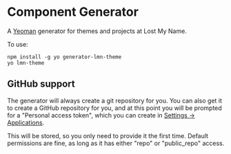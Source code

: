 # Component Generator

A [Yeoman](http://yeoman.io/) generator for themes and projects at Lost My Name.

To use:

```
npm install -g yo generator-lmn-theme
yo lmn-theme
```

## GitHub support

The generator will always create a git repository for you. You can also get it
to create a GitHub repository for you, and at this point you will be prompted
for a "Personal access token", which you can create in [Settings ->
Applications](https://github.com/settings/applications).

This will be stored, so you only need to provide it the first time. Default
permissions are fine, as long as it has either "repo" or "public_repo" access.
